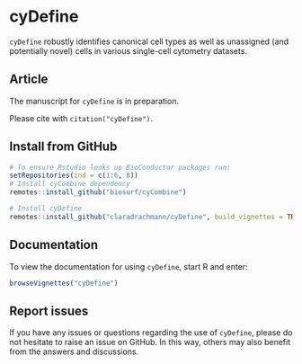 
<!-- README.md is generated from README.Rmd. Please edit that file -->

# cyDefine

`cyDefine` robustly identifies canonical cell types as well as
unassigned (and potentially novel) cells in various single-cell
cytometry datasets.

## Article

The manuscript for `cyDefine` is in preparation.

Please cite with `citation("cyDefine")`.

## Install from GitHub

``` r
# To ensure Rstudio looks up BioConductor packages run:
setRepositories(ind = c(1:6, 8))
# Install cyCombine dependency
remotes::install_github("biosurf/cyCombine")

# Install cyDefine
remotes::install_github("claradrachmann/cyDefine", build_vignettes = TRUE)
```

## Documentation

To view the documentation for using `cyDefine`, start R and enter:

``` r
browseVignettes("cyDefine")
```

<!-- ## Usage -->
<!-- Please see the vignettes for a detailed description of usage. -->
<!-- Here is a quick run-through of the main functionalities. -->

## Report issues

If you have any issues or questions regarding the use of `cyDefine`,
please do not hesitate to raise an issue on GitHub. In this way, others
may also benefit from the answers and discussions.

